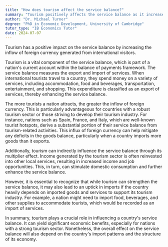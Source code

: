 ```yaml
---
title: "How does tourism affect the service balance?"
summary: "Tourism positively affects the service balance as it increases the inflow of foreign currency from international tourists."
author: "Dr. Michael Turner"
degree: "PhD in Economic Development, University of Cambridge"
tutor_type: "IB Economics Tutor"
date: 2024-07-07
---
```


Tourism has a positive impact on the service balance by increasing the inflow of foreign currency generated from international visitors.

Tourism is a vital component of the service balance, which is part of a nation's current account within the balance of payments framework. The service balance measures the export and import of services. When international tourists travel to a country, they spend money on a variety of services, including accommodation, food and beverages, transportation, entertainment, and shopping. This expenditure is classified as an export of services, thereby enhancing the service balance.

The more tourists a nation attracts, the greater the inflow of foreign currency. This is particularly advantageous for countries with a robust tourism sector or those striving to develop their tourism industry. For instance, nations such as Spain, France, and Italy, which are well-known tourist hotspots, derive a substantial portion of their service balance from tourism-related activities. This influx of foreign currency can help mitigate any deficits in the goods balance, particularly when a country imports more goods than it exports.

Additionally, tourism can indirectly influence the service balance through its multiplier effect. Income generated by the tourism sector is often reinvested into other local services, resulting in increased income and job opportunities. This, in turn, can stimulate domestic consumption and further enhance the service balance.

However, it is essential to recognize that while tourism can strengthen the service balance, it may also lead to an uptick in imports if the country heavily depends on imported goods and services to support its tourism industry. For example, a nation might need to import food, beverages, and other supplies to accommodate tourists, which would be recorded as an import of services.

In summary, tourism plays a crucial role in influencing a country's service balance. It can yield significant economic benefits, especially for nations with a strong tourism sector. Nonetheless, the overall effect on the service balance will also depend on the country's import patterns and the structure of its economy.
    
